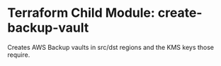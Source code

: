 # Terraform Child Module: create-backup-vault

Creates AWS Backup vaults in src/dst regions and the KMS keys those require.
